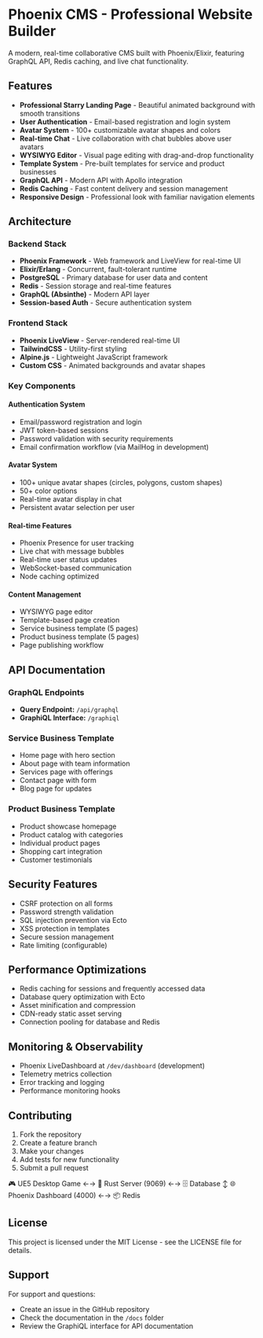 # Phoenix CMS - Professional Website Builder

A modern, real-time collaborative CMS built with Phoenix/Elixir, featuring GraphQL API, Redis caching, and live chat functionality.

## Features

- **Professional Starry Landing Page** - Beautiful animated background with smooth transitions
- **User Authentication** - Email-based registration and login system
- **Avatar System** - 100+ customizable avatar shapes and colors
- **Real-time Chat** - Live collaboration with chat bubbles above user avatars
- **WYSIWYG Editor** - Visual page editing with drag-and-drop functionality
- **Template System** - Pre-built templates for service and product businesses
- **GraphQL API** - Modern API with Apollo integration
- **Redis Caching** - Fast content delivery and session management
- **Responsive Design** - Professional look with familiar navigation elements



## Architecture

### Backend Stack
- **Phoenix Framework** - Web framework and LiveView for real-time UI
- **Elixir/Erlang** - Concurrent, fault-tolerant runtime
- **PostgreSQL** - Primary database for user data and content
- **Redis** - Session storage and real-time features
- **GraphQL (Absinthe)** - Modern API layer
- **Session-based Auth** - Secure authentication system

### Frontend Stack
- **Phoenix LiveView** - Server-rendered real-time UI
- **TailwindCSS** - Utility-first styling
- **Alpine.js** - Lightweight JavaScript framework
- **Custom CSS** - Animated backgrounds and avatar shapes

### Key Components

#### Authentication System
- Email/password registration and login
- JWT token-based sessions
- Password validation with security requirements
- Email confirmation workflow (via MailHog in development)

#### Avatar System
- 100+ unique avatar shapes (circles, polygons, custom shapes)
- 50+ color options
- Real-time avatar display in chat
- Persistent avatar selection per user

#### Real-time Features
- Phoenix Presence for user tracking
- Live chat with message bubbles
- Real-time user status updates
- WebSocket-based communication
- Node caching optimized

#### Content Management
- WYSIWYG page editor
- Template-based page creation
- Service business template (5 pages)
- Product business template (5 pages)
- Page publishing workflow

## API Documentation

### GraphQL Endpoints
- **Query Endpoint:** `/api/graphql`
- **GraphiQL Interface:** `/graphiql`

### Service Business Template
- Home page with hero section
- About page with team information
- Services page with offerings
- Contact page with form
- Blog page for updates

### Product Business Template
- Product showcase homepage
- Product catalog with categories
- Individual product pages
- Shopping cart integration
- Customer testimonials

## Security Features

- CSRF protection on all forms
- Password strength validation
- SQL injection prevention via Ecto
- XSS protection in templates
- Secure session management
- Rate limiting (configurable)

## Performance Optimizations

- Redis caching for sessions and frequently accessed data
- Database query optimization with Ecto
- Asset minification and compression
- CDN-ready static asset serving
- Connection pooling for database and Redis

## Monitoring & Observability

- Phoenix LiveDashboard at `/dev/dashboard` (development)
- Telemetry metrics collection
- Error tracking and logging
- Performance monitoring hooks

## Contributing

1. Fork the repository
2. Create a feature branch
3. Make your changes
4. Add tests for new functionality
5. Submit a pull request

🎮 UE5 Desktop Game ←→ 🦀 Rust Server (9069) ←→ 🗄️ Database
                              ↕
                    🌐 Phoenix Dashboard (4000) ←→ 📦 Redis


## License

This project is licensed under the MIT License - see the LICENSE file for details.

## Support

For support and questions:
- Create an issue in the GitHub repository
- Check the documentation in the `/docs` folder
- Review the GraphiQL interface for API documentation